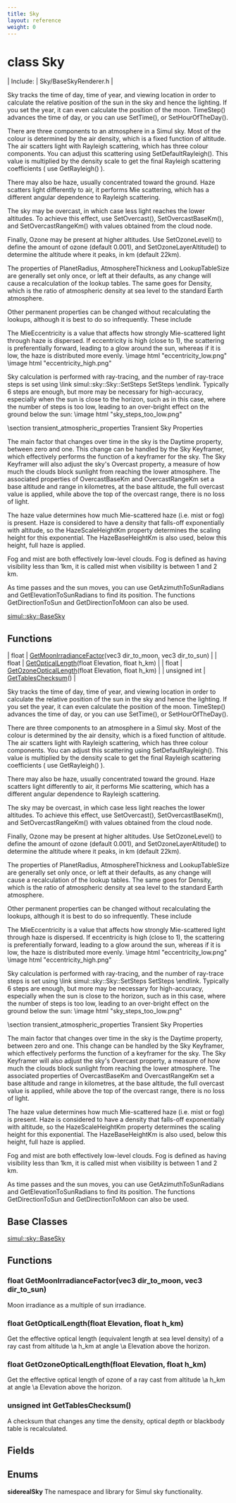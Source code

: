 ```yaml
---
title: Sky
layout: reference
weight: 0
---
```

class Sky
===

| Include: | Sky/BaseSkyRenderer.h |

Sky tracks the time of day, time of year, and viewing location in order to
calculate the relative position of the sun in the sky and hence the lighting.
If you set the year, it can even calculate the position of the moon.
TimeStep() advances the time of day, or you can use SetTime(), or SetHourOfTheDay().

There are three components to an atmosphere in a Simul sky. Most of the colour is determined by the
air density, which is a fixed function of altitude. The air scatters light with Rayleigh scattering, which has three
colour components. You can adjust this scattering using SetDefaultRayleigh(). This value is multiplied
by the density scale to get the final Rayleigh scattering coefficients ( use GetRayleigh() ).

There may also be haze, usually concentrated toward the ground. Haze scatters light differently to air,
it performs Mie scattering, which has a different angular dependence to Rayleigh scattering.

The sky may be overcast, in which case less light reaches the lower altitudes. To achieve this effect, use
SetOvercast(), SetOvercastBaseKm(), and SetOvercastRangeKm() with values obtained from the cloud node.

Finally, Ozone may be present at higher altitudes. Use SetOzoneLevel() to define the amount of ozone (default 0.001),
and SetOzoneLayerAltitude() to determine the altitude where it peaks, in km (default 22km).

The properties of PlanetRadius, AtmosphereThickness and LookupTableSize are generally set only once, or left at their defaults, as
any change will cause a recalculation of the lookup tables. The same goes for Density, which is the ratio of atmospheric density
at sea level to the standard Earth atmosphere.

Other permanent properties can be changed without recalculating the lookups, although it is best to do so infrequently. These include

The MieEccentricity is a value that affects how strongly Mie-scattered light through haze is dispersed. If eccentricity is high (close to 1),
the scattering is preferentially forward, leading to a glow around the sun, whereas if it is low, the haze is distributed more evenly.
        \image html "eccentricity_low.png"
        \image html "eccentricity_high.png"

Sky calculation is performed with ray-tracing, and the number of ray-trace steps is set using \link simul::sky::Sky::SetSteps SetSteps \endlink.
Typically 6 steps are enough, but more may be necessary for high-accuracy, especially when the sun is close to the horizon, such as in this case,
where the number of steps is too low, leading to an over-bright effect on the ground below the sun:
        \image html "sky_steps_too_low.png"

 \section transient_atmospheric_properties Transient Sky Properties

The main factor that changes over time in the sky is the Daytime property, between zero and one. This change can be handled by the
Sky Keyframer, which effectively performs the function of a keyframer for the sky. The Sky Keyframer will also adjust the sky's
Overcast property, a measure of how much the clouds block sunlight from reaching the lower atmosphere. The associated properties
 of OvercastBaseKm and OvercastRangeKm set a base altitude and range in kilometres, at the base altitude, the full overcast
 value is applied, while above the top of the overcast range, there is no loss of light.

 The haze value determines how much Mie-scattered haze (i.e. mist or fog) is present. Haze is considered to have a density that falls-off
 exponentially with altitude, so the HazeScaleHeightKm property determines the scaling height for this exponential. The
 HazeBaseHeightKm is also used, below this height, full haze is applied.

 Fog and mist are both effectively low-level clouds. Fog is defined as having visibility less than 1km, it is called mist when visibility
 is between 1 and 2 km.

 As time passes and the sun moves, you can use GetAzimuthToSunRadians and GetElevationToSunRadians to find its position.
 The functions GetDirectionToSun and GetDirectionToMoon can also be used.
  

[simul::sky::BaseSky]()

Functions
---

| float | [GetMoonIrradianceFactor](#GetMoonIrradianceFactor)(vec3 dir_to_moon, vec3 dir_to_sun) |
| float | [GetOpticalLength](#GetOpticalLength)(float Elevation, float h_km) |
| float | [GetOzoneOpticalLength](#GetOzoneOpticalLength)(float Elevation, float h_km) |
| unsigned int | [GetTablesChecksum](#GetTablesChecksum)() |

Sky tracks the time of day, time of year, and viewing location in order to
calculate the relative position of the sun in the sky and hence the lighting.
If you set the year, it can even calculate the position of the moon.
TimeStep() advances the time of day, or you can use SetTime(), or SetHourOfTheDay().

There are three components to an atmosphere in a Simul sky. Most of the colour is determined by the
air density, which is a fixed function of altitude. The air scatters light with Rayleigh scattering, which has three
colour components. You can adjust this scattering using SetDefaultRayleigh(). This value is multiplied
by the density scale to get the final Rayleigh scattering coefficients ( use GetRayleigh() ).

There may also be haze, usually concentrated toward the ground. Haze scatters light differently to air,
it performs Mie scattering, which has a different angular dependence to Rayleigh scattering.

The sky may be overcast, in which case less light reaches the lower altitudes. To achieve this effect, use
SetOvercast(), SetOvercastBaseKm(), and SetOvercastRangeKm() with values obtained from the cloud node.

Finally, Ozone may be present at higher altitudes. Use SetOzoneLevel() to define the amount of ozone (default 0.001),
and SetOzoneLayerAltitude() to determine the altitude where it peaks, in km (default 22km).

The properties of PlanetRadius, AtmosphereThickness and LookupTableSize are generally set only once, or left at their defaults, as
any change will cause a recalculation of the lookup tables. The same goes for Density, which is the ratio of atmospheric density
at sea level to the standard Earth atmosphere.

Other permanent properties can be changed without recalculating the lookups, although it is best to do so infrequently. These include

The MieEccentricity is a value that affects how strongly Mie-scattered light through haze is dispersed. If eccentricity is high (close to 1),
the scattering is preferentially forward, leading to a glow around the sun, whereas if it is low, the haze is distributed more evenly.
        \image html "eccentricity_low.png"
        \image html "eccentricity_high.png"

Sky calculation is performed with ray-tracing, and the number of ray-trace steps is set using \link simul::sky::Sky::SetSteps SetSteps \endlink.
Typically 6 steps are enough, but more may be necessary for high-accuracy, especially when the sun is close to the horizon, such as in this case,
where the number of steps is too low, leading to an over-bright effect on the ground below the sun:
        \image html "sky_steps_too_low.png"

 \section transient_atmospheric_properties Transient Sky Properties

The main factor that changes over time in the sky is the Daytime property, between zero and one. This change can be handled by the
Sky Keyframer, which effectively performs the function of a keyframer for the sky. The Sky Keyframer will also adjust the sky's
Overcast property, a measure of how much the clouds block sunlight from reaching the lower atmosphere. The associated properties
 of OvercastBaseKm and OvercastRangeKm set a base altitude and range in kilometres, at the base altitude, the full overcast
 value is applied, while above the top of the overcast range, there is no loss of light.

 The haze value determines how much Mie-scattered haze (i.e. mist or fog) is present. Haze is considered to have a density that falls-off
 exponentially with altitude, so the HazeScaleHeightKm property determines the scaling height for this exponential. The
 HazeBaseHeightKm is also used, below this height, full haze is applied.

 Fog and mist are both effectively low-level clouds. Fog is defined as having visibility less than 1km, it is called mist when visibility
 is between 1 and 2 km.

 As time passes and the sun moves, you can use GetAzimuthToSunRadians and GetElevationToSunRadians to find its position.
 The functions GetDirectionToSun and GetDirectionToMoon can also be used.
  


Base Classes
---
[simul::sky::BaseSky]()

Functions
---

### <a name="GetMoonIrradianceFactor"/>float GetMoonIrradianceFactor(vec3 dir_to_moon, vec3 dir_to_sun)
Moon irradiance as a multiple of sun irradiance.

### <a name="GetOpticalLength"/>float GetOpticalLength(float Elevation, float h_km)
Get the effective optical length (equivalent length at sea level density) of a ray
cast from altitude \a h_km at angle \a Elevation above the horizon.

### <a name="GetOzoneOpticalLength"/>float GetOzoneOpticalLength(float Elevation, float h_km)
Get the effective optical length of ozone of a ray cast from altitude \a
h_km at angle \a Elevation above the horizon.

### <a name="GetTablesChecksum"/>unsigned int GetTablesChecksum()
A checksum that changes any time the density, optical depth or blackbody table is recalculated.

Fields
---

Enums
---

**siderealSky**  The namespace and library for Simul sky functionality.
